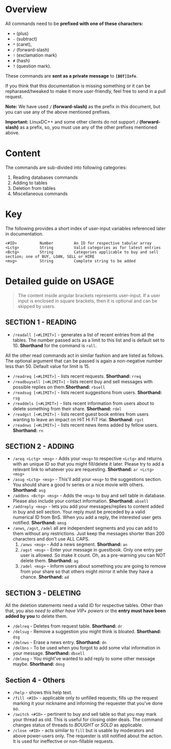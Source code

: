 # Overview

All commands need to be **prefixed with one of these characters:**

- `+` (plus)
- `-` (subtract)
- `*` (caret),
- `/` (forward-slash)
- `!` (exclamation mark)
- `#` (hash)
- `?` (question mark). 

These commands are **sent as a private message** to **`[BOT]Info`**. 

If you think that this documentation is missing something
or it can be repharased/tweaked to make it more user-friendly, feel free to send in a pull request. 

**Note:** We have used **`/` (forward-slash)** as the prefix in this document, but you can use any of the above mentioned prefixes. 

**Important:** LinuxDC++ and some other clients do not support **`/` (forward-slash)** as a prefix, so, you must use any of the other prefixes mentioned above.

# Content
The commands are sub-divided into following categories:

1. Reading databases commands
1. Adding to tables
1. Deletion from tables
1. Miscellaneous commands

# Key
The following provides a short index of user-input variables referenced later in documentation.

    <#ID>          Number         An ID for respective tabular array
    <Lctg>         String         Valid categories as for latest entries
    <Bctg>         String         Categories applicable to buy and sell section; one of BUY, LOAN, SELL or HIRE
    <msg>          String         Complete string to be added

# Detailed guide on USAGE

> The content inside angular brackets represents user-input. If a
> user input is enclosed in square brackets, then it is optional and
> can be skipped by users.

## SECTION 1 - READING

 * `/readall [<#LIMIT>]` - generates a list of recent entries from all the tables. The number passed acts as a limit to this
     list and is default set to 10. **Shorthand** for the command is `rall`.

All the other read commands act in similar fashion and are listed as follows. The optional argument that can be passed is
again a non-negative number less than 50. Default value for limit is 15.

 * `/readreq [<#LIMIT>]` - lists recent requests. **Shorthand:** `rreq`
 * `/readbuysell [<#LIMIT>]` - lists recent buy and sell messages with possible replies on them.**Shorthand:** `rbsell`
 * `/readsug [<#LIMIT>]` - lists recent suggestions from users. **Shorthand:** `rsg`
 * `/readdels [<#LIMIT>]` - lists recent information from users about to delete something from their share. **Shorthand:** `rdel`
 * `/readgst [<#LIMIT>]` - lists recent guest book entries from users wanting to leave an impact on HiT Hi FiT Hai. **Shorthand:** `rgst`
 * `/readnws [<#LIMIT>]` - lists recent news items added by fellow users. **Shorthand:** `rn`

## SECTION 2 - ADDING

 * `/areq <Lctg> <msg>` - Adds your `<msg>` to respective `<Lctg>` and returns with an unique ID so that you might
     fill/delete it later. Please try to add a relevant link to whatever you are requesting. **Shorthand:** `ar <Lctg> <msg>`
 * `/asug <Lctg> <msg>` - This'll add your `<msg>` to the suggestions section. You should share a good tv series or a nice
     movie with others. **Shorthand:** `asg`
 * `/addbns <Bctg> <msg>` - Adds the `<msg>` to buy and sell table in database. Please also include your contact
     information. **Shorthand:** `absell`
 * `/addreply <msg>` - lets you add your messages/replies to content added in buy and sell section. Your reply must be preceded
     by a valid numerical ID from BnS. When you add a reply, the interested user gets notified. **Shorthand:** `amsg`
 * `/anws`, `/agst`, `/adel` all are independent segments and you can add to them without any restrictions. Just keep the
     messages shorter than 200 characters and don't use ALL CAPS.
     1. `/anws <msg>` - Add a news segment. **Shorthand:** `an`
     2. `/agst <msg>` - Enter your message in guestbook. Only one entry per user is allowed. So make it count. Oh, as a pre-warning
         you can NOT delete them. **Shorthand:** `ag`
     3. `/adel <msg>` - Inform users about something you are going to remove from your share so that others might
         mirror it while they have a chance. **Shorthand:** `ad`

## SECTION 3 - DELETING

All the deletion statements need a valid ID for respective tables. Other than that, you also *need to either have VIP+ powers* or
the **entry must have been added by you** to delete them.

 * `/delreq` - Deletes from request table. **Shorthand:** `dr`
 * `/delsug` - Remove a suggestion you might think is bloated. **Shorthand:** `dsg`
 * `/delnws` - Erase a news entry. **Shorthand:** `dn`
 * `/delbns` - To be used when you forgot to add some vital information in your message. **Shorthand:** `dbsell`
 * `/delmsg` - You might've wanted to add reply to some other message maybe. **Shorthand:** `dmsg`

## Section 4 - Others

 * `/help` - shows this help text.
 * `/fill <#ID>` - applicable only to unfilled requests; fills up the request marking it your nickname and informing
     the requester that you've done so.
 * `/switch <#ID>` - pertinent to buy and sell table so that you may mark your thread as old. This is useful for closing
     older deals. The command changes status of threads to *BOUGHT* or *SOLD* as applicable.
 * `/close <#ID>` - acts similar to `fill` but is usable by moderators and above power-users only. The requester is still
     notified about the action. It is used for ineffective or non-fillable requests.
